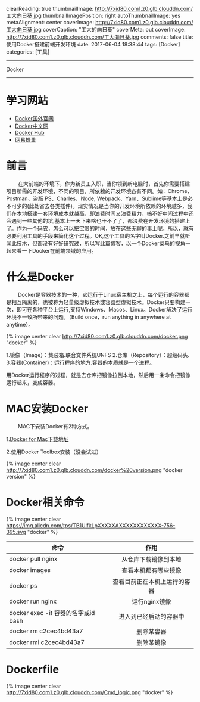 clearReading: true
thumbnailImage: http://7xid80.com1.z0.glb.clouddn.com/工大向日葵.jpg
thumbnailImagePosition: right
autoThumbnailImage: yes
metaAlignment: center
coverImage: http://7xid80.com1.z0.glb.clouddn.com/工大向日葵.jpg
coverCaption: "工大的向日葵"
coverMeta: out
coverImage: http://7xid80.com1.z0.glb.clouddn.com/工大向日葵.jpg
comments: false
title: 使用Docker搭建前端开发环境
date: 2017-06-04 18:38:44
tags: [Docker]
categories: [工具]

---
Docker
<!-- more -->
***
# 学习网站


 * [Docker国外官网](https://www.docker.com/)
 * [Docker中文网](http://www.docker.org.cn/index.html)
 * [Docker Hub]( https://hub.docker.com/)
 * [网易蜂巢]( https://c.163.com/hub#/m/home/)




# 前言

&nbsp;&nbsp;&nbsp;&nbsp;&nbsp;&nbsp;&nbsp;&nbsp;在大前端的环境下，作为新员工入职，当你领到新电脑时，首先你需要搭建项目所需的开发环境，不同的项目，所依赖的开发环境各有不同。如：Chrome、Postman、盗版 PS、Charles、Node, Webpack、Yarn、Sublime等基本上是必不可少的(此处省去各类插件)。现实情况是当你的开发环境所依赖的环境越多，我们在本地搭建一套环境成本就越高，即浪费时间又浪费精力，搞不好中间过程中还会遇到一些其他的坑,基本上一天下来啥也干不了了，都浪费在开发环境的搭建上了。作为一个码农，怎么可以把宝贵的时间，放在这些无聊的事上呢，所以，就有必要利用工具的手段来简化这个过程。OK,这个工具的名字叫Docker.之前早就听闻此技术，但都没有好好研究过，所以写此篇博客，以一个Docker菜鸟的视角一起来看一下Docker在前端领域的应用。

# 什么是Docker

&nbsp;&nbsp;&nbsp;&nbsp;&nbsp;&nbsp;&nbsp;&nbsp;Docker是容器技术的一种，它运行于Linux宿主机之上，每个运行的容器都是相互隔离的，也被称为轻量级虚拟技术或容器型虚拟技术。Docker只要构建一次，即可在各种平台上运行,支持Windows、Macos、Linux。Docker解决了运行环境不一致所带来的问题。（Build once，run anything in anywhere at anytime）。


{% image  center clear  http://7xid80.com1.z0.glb.clouddn.com/docker.png "docker" %}


1.镜像（Image）：集装箱.联合文件系统UNFS
2.仓库（Repository）：超级码头.
3.容器(Container)：运行程序的地方.容器的本质就是一个进程。

用Docker运行程序的过程，就是去仓库把镜像拉倒本地，然后用一条命令把镜像运行起来，变成容器。

# MAC安装Docker

&nbsp;&nbsp;&nbsp;&nbsp;&nbsp;&nbsp;&nbsp;&nbsp;MAC下安装Docker有2种方式。

1.[Docker for Mac下载地址](https://download.docker.com/mac/beta/Docker.dmg)

2.使用Docker Toolbox安装（没尝试过）

{% image  center clear  http://7xid80.com1.z0.glb.clouddn.com/docker%20version.png "docker version" %}


#  Docker相关命令

{% image  center clear https://img.alicdn.com/tps/TB1UifkLpXXXXXAXXXXXXXXXXXX-756-395.svg "docker" %}


| 命令        | 作用         | 
| ------------- |:-------------:|
| docker pull  nginx    | 从仓库下载镜像到本地 | 
| docker images    |   查看本机都有哪些镜像   | 
| docker ps | 查看目前正在本机上运行的容器    |  
| docker run  nginx |    运行nginx镜像 |
| docker exec -it 容器的名字或id bash|进入到已经启动的容器中 |
| docker rm c2cec4bd43a7|删除某容器 |
| docker rmi c2cec4bd43a7|删除某镜像|

# Dockerfile


{% image  center clear http://7xid80.com1.z0.glb.clouddn.com/Cmd_logic.png "docker" %}



